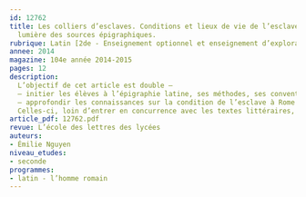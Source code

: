 ```yaml
---
id: 12762
title: Les colliers d’esclaves. Conditions et lieux de vie de l’esclave romain à la
  lumière des sources épigraphiques.
rubrique: Latin [2de - Enseignement optionnel et enseignement d’exploration]
annee: 2014
magazine: 104e année 2014-2015
pages: 12
description: 
  L’objectif de cet article est double – 
  – initier les élèves à l’épigraphie latine, ses méthodes, ses conventions de transcription, ses formulations récurrentes ;
  – approfondir les connaissances sur la condition de l’esclave à Rome en plaçant les élèves en contact direct avec les « realia » que constituent les sources archéologiques et épigraphiques.
  Celles-ci, loin d’entrer en concurrence avec les textes littéraires, les complètent ou leur apportent un nouvel éclairage en donnant la parole à une partie de la population modeste, sans être forcément illettrée, mais qui serait restée muette sans la découverte de ces vestiges et dont les grands textes parlent peu. Elles offrent également la possibilité d’arpenter quelques quartiers de Rome que nous sommes parfois capables d’identifier. Cette démarche répond aux objectifs énoncés dans le programme de Langues et cultures de l’Antiquité et à la nouvelle dynamique insufflée dans les enseignements d’exploration de la classe de seconde.
article_pdf: 12762.pdf
revue: L’école des lettres des lycées
auteurs:
- Émilie Nguyen
niveau_etudes:
- seconde
programmes:
- latin - l’homme romain
---
```

